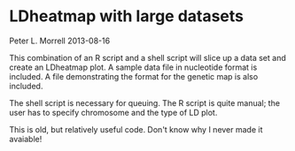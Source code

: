 # LDheatmap with large datasets

Peter L. Morrell
2013-08-16

This combination of an R script and a shell script will slice up a data set and create an LDheatmap plot. A sample data file in nucleotide format is included. A file demonstrating the format for the genetic map is also included.

The shell script is necessary for queuing. The R script is quite manual; 
the user has to specify chromosome and the type of LD plot.

This is old, but relatively useful code. Don't know why I never made it avaiable!


